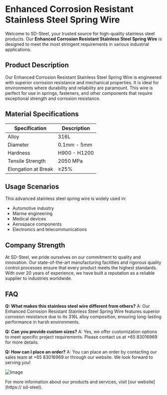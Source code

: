 # Enhanced Corrosion Resistant Stainless Steel Spring Wire

Welcome to SD-Steel, your trusted source for high-quality stainless steel products. Our **Enhanced Corrosion Resistant Stainless Steel Spring Wire** is designed to meet the most stringent requirements in various industrial applications.

## Product Description
Our Enhanced Corrosion Resistant Stainless Steel Spring Wire is engineered with superior corrosion resistance and mechanical properties. It is ideal for environments where durability and reliability are paramount. This wire is perfect for use in springs, fasteners, and other components that require exceptional strength and corrosion resistance.

## Material Specifications
| Specification | Description |
|---------------|-------------|
| Alloy         | 316L        |
| Diameter      | 0.1mm - 5mm |
| Hardness      | H900 - H1200|
| Tensile Strength | 2050 MPa |
| Elongation at Break | ≥25% |

## Usage Scenarios
This advanced stainless steel spring wire is widely used in:
- Automotive industry
- Marine engineering
- Medical devices
- Aerospace components
- Electronics and telecommunications

## Company Strength
At SD-Steel, we pride ourselves on our commitment to quality and innovation. Our state-of-the-art manufacturing facilities and rigorous quality control processes ensure that every product meets the highest standards. With over 20 years of experience, we have built a reputation as a reliable supplier to industries worldwide.

## FAQ
**Q: What makes this stainless steel wire different from others?**
A: Our Enhanced Corrosion Resistant Stainless Steel Spring Wire features superior corrosion resistance due to its 316L alloy composition, ensuring long-lasting performance in harsh environments.

**Q: Can you provide custom sizes?**
A: Yes, we offer customization options to meet specific project requirements. Please contact us at +65 83016969 for more details.

**Q: How can I place an order?**
A: You can place an order by contacting our sales team at +65 83016969 or through our website. We look forward to serving you!

![Image](https://github.com/user-attachments/assets/2567258e-e124-4816-932d-1809bd27ef0b)

For more information about our products and services, visit [our website](https:// sd-steel).